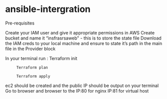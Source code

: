 # ansible-intergration

Pre-requisites



Create your IAM user and give it appropriate permissions in AWS
Create bucket and name it “insfrasrsaweb" - this is to store the state file
Download the IAM creds to your local machine and ensure to state it’s path in the main file in the Provider block




In your terminal run :
         Terraform init

         Terraform plan

         Terraform apply



ec2 should be created and the public IP should be output on your terminal
Go to browser and browser to the IP:80 for nginx
 IP:81 for virtual host
